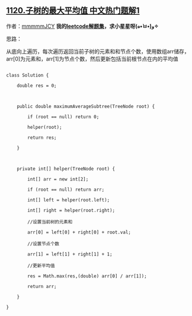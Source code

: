 ## [1120.子树的最大平均值 中文热门题解1](https://leetcode.cn/problems/maximum-average-subtree/solutions/100000/java-di-gui-cong-di-xiang-shang-by-zxy0917)

作者：[mmmmmJCY](https://leetcode.cn/u/mmmmmJCY)
**我的[leetcode解题集](https://github.com/JuiceZhou/Leetcode)，求小星星呀(๑•̀ㅂ•́)و✧**

思路：

从底向上遍历，每次遍历返回当前子树的元素和和节点个数，使用数组arr储存，arr[0]为元素和，arr[1]为节点个数，然后更新包括当前根节点在内的平均值



```
class Solution {
    double res = 0;

    public double maximumAverageSubtree(TreeNode root) {
        if (root == null) return 0;
        helper(root);
        return res;
    }

    private int[] helper(TreeNode root) {
        int[] arr = new int[2];
        if (root == null) return arr;
        int[] left = helper(root.left);
        int[] right = helper(root.right);
        //设置当前树的元素和
        arr[0] = left[0] + right[0] + root.val;
        //设置节点个数
        arr[1] = left[1] + right[1] + 1;
        //更新平均值
        res = Math.max(res,(double) arr[0] / arr[1]);
        return arr;
    }
}
```
